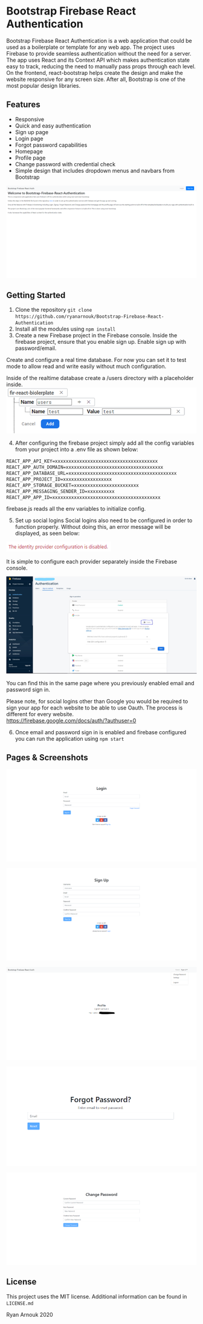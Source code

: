 # Bootstrap Firebase React Authentication

Bootstrap Firebase React Authentication is a web application that could be used as a boilerplate or template for any web app. The project uses Firebase to provide seamless authentication without the need for a server. The app uses React and its Context API which makes authentication state easy to track, reducing the need to manually pass props through each level. On the frontend, react-bootstrap helps create the design and make the website responsive for any screen size. After all, Bootstrap is one of the most popular design libraries.  

## Features
- Responsive
- Quick and easy authentication
- Sign up page
- Login page
- Forgot password capabilities
- Homepage
- Profile page
- Change password with credential check
- Simple design that includes dropdown menus and navbars from Bootstrap

![Homepage](https://raw.githubusercontent.com/ryanarnouk/Bootstrap-Firebase-React-Authentication/master/public/homepage.png)

## Getting Started
1. Clone the repository `git clone https://github.com/ryanarnouk/Bootstrap-Firebase-React-Authentication`
2. Install all the modules using `npm install`
3. Create a new Firebase project in the Firebase console.
Inside the firebase project, ensure that you enable sign up. Enable sign up with password/email.

Create and configure a real time database. For now you can set it to test mode to allow read and write easily without much configuration. 

Inside of the realtime database create a /users directory with a placeholder inside. 
![Example of Database](https://raw.githubusercontent.com/ryanarnouk/Bootstrap-Firebase-React-Authentication/master/public/exampledatabase.png)

4. After configuring the firebase project simply add all the config variables from your project into a .env file as shown below: 
```
REACT_APP_API_KEY=xxxxxxxxxxxxxxxxxxxxxxxxxxxxxxxxxxxxxx
REACT_APP_AUTH_DOMAIN=xxxxxxxxxxxxxxxxxxxxxxxxxxxxxxxxxxxx
REACT_APP_DATABASE_URL=xxxxxxxxxxxxxxxxxxxxxxxxxxxxxxxxxxxxxxxx
REACT_APP_PROJECT_ID=xxxxxxxxxxxxxxxxxx
REACT_APP_STORAGE_BUCKET=xxxxxxxxxxxxxxxxxxxxxxxx
REACT_APP_MESSAGING_SENDER_ID=xxxxxxxxxx 
REACT_APP_APP_ID=xxxxxxxxxxxxxxxxxxxxxxxxxxxxxxxxxxxxxxxx
```
firebase.js reads all the env variables to initialize config. 

5. Set up social logins
Social logins also need to be configured in order to function properly. Without doing this, an error message will be displayed, as seen below:

![Error Message](https://raw.githubusercontent.com/ryanarnouk/Bootstrap-Firebase-React-Authentication/master/public/socialerrormessage.png)

It is simple to configure each provider separately inside the Firebase console.  

![Enable Social Sign In](https://raw.githubusercontent.com/ryanarnouk/Bootstrap-Firebase-React-Authentication/master/public/enablesocialsignin.jpg)

You can find this in the same page where you previously enabled email and password sign in. 

Please note, for social logins other than Google you would be required to sign your app for each website to be able to use Oauth. The process is different for every website.  
https://firebase.google.com/docs/auth/?authuser=0

6. Once email and password sign in is enabled and firebase configured you can run the application using `npm start`

## Pages & Screenshots

![Login Page](https://raw.githubusercontent.com/ryanarnouk/Bootstrap-Firebase-React-Authentication/master/public/loginform.png)

![Sign Up Page](https://raw.githubusercontent.com/ryanarnouk/Bootstrap-Firebase-React-Authentication/master/public/signupform.png)

![Profile](https://raw.githubusercontent.com/ryanarnouk/Bootstrap-Firebase-React-Authentication/master/public/profilepage.png)

![Forgot Password](https://raw.githubusercontent.com/ryanarnouk/Bootstrap-Firebase-React-Authentication/master/public/forgotpasswordform.png)

![Profile](https://raw.githubusercontent.com/ryanarnouk/Bootstrap-Firebase-React-Authentication/master/public/changepasswordpage.png)


## License
This project uses the MIT license. Additional information can be found in `LICENSE.md`

Ryan Arnouk 2020